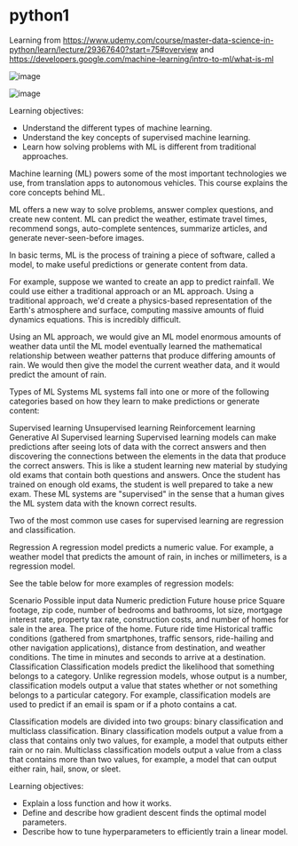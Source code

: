 # python1
Learning from https://www.udemy.com/course/master-data-science-in-python/learn/lecture/29367640?start=75#overview and https://developers.google.com/machine-learning/intro-to-ml/what-is-ml 


![image](https://github.com/user-attachments/assets/623e4b9f-743b-4515-979f-6a3bad556731)


![image](https://github.com/user-attachments/assets/5f126332-594b-4513-b0f1-9e851c4d10da)



Learning objectives:
- Understand the different types of machine learning.
- Understand the key concepts of supervised machine learning.
- Learn how solving problems with ML is different from traditional approaches.

Machine learning (ML) powers some of the most important technologies we use, from translation apps to autonomous vehicles. This course explains the core concepts behind ML.

ML offers a new way to solve problems, answer complex questions, and create new content. ML can predict the weather, estimate travel times, recommend songs, auto-complete sentences, summarize articles, and generate never-seen-before images.

In basic terms, ML is the process of training a piece of software, called a model, to make useful predictions or generate content from data.

For example, suppose we wanted to create an app to predict rainfall. We could use either a traditional approach or an ML approach. Using a traditional approach, we'd create a physics-based representation of the Earth's atmosphere and surface, computing massive amounts of fluid dynamics equations. This is incredibly difficult.

Using an ML approach, we would give an ML model enormous amounts of weather data until the ML model eventually learned the mathematical relationship between weather patterns that produce differing amounts of rain. We would then give the model the current weather data, and it would predict the amount of rain.

Types of ML Systems
ML systems fall into one or more of the following categories based on how they learn to make predictions or generate content:

Supervised learning
Unsupervised learning
Reinforcement learning
Generative AI
Supervised learning
Supervised learning models can make predictions after seeing lots of data with the correct answers and then discovering the connections between the elements in the data that produce the correct answers. This is like a student learning new material by studying old exams that contain both questions and answers. Once the student has trained on enough old exams, the student is well prepared to take a new exam. These ML systems are "supervised" in the sense that a human gives the ML system data with the known correct results.

Two of the most common use cases for supervised learning are regression and classification.

Regression
A regression model predicts a numeric value. For example, a weather model that predicts the amount of rain, in inches or millimeters, is a regression model.

See the table below for more examples of regression models:

Scenario	Possible input data	Numeric prediction
Future house price	Square footage, zip code, number of bedrooms and bathrooms, lot size, mortgage interest rate, property tax rate, construction costs, and number of homes for sale in the area.	The price of the home.
Future ride time	Historical traffic conditions (gathered from smartphones, traffic sensors, ride-hailing and other navigation applications), distance from destination, and weather conditions.	The time in minutes and seconds to arrive at a destination.
Classification
Classification models predict the likelihood that something belongs to a category. Unlike regression models, whose output is a number, classification models output a value that states whether or not something belongs to a particular category. For example, classification models are used to predict if an email is spam or if a photo contains a cat.

Classification models are divided into two groups: binary classification and multiclass classification. Binary classification models output a value from a class that contains only two values, for example, a model that outputs either rain or no rain. Multiclass classification models output a value from a class that contains more than two values, for example, a model that can output either rain, hail, snow, or sleet.


Learning objectives:
- Explain a loss function and how it works.
- Define and describe how gradient descent finds the optimal model parameters.
- Describe how to tune hyperparameters to efficiently train a linear model.
